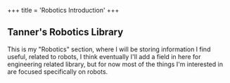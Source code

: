 +++
title = 'Robotics Introduction'
+++

## Tanner's Robotics Library

This is my "Robotics" section, where I will be storing information I find useful, related to robots, I think eventually I'll add a field in here for engineering related library, but for now most of the things I'm interested in are focused specifically on robots.